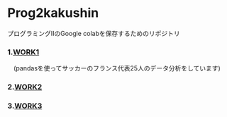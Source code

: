 # Prog2kakushin
プログラミングⅡのGoogle colabを保存するためのリポジトリ
### 1.[WORK1]
[WORK1]: https://github.com/Ksawaito/Prog2kakushin/blob/main/work1.ipynb
　(pandasを使ってサッカーのフランス代表25人のデータ分析をしています)
### 2.[WORK2]
[WORK2]: https://github.com/Ksawaito/Prog2kakushin/blob/main/work2.ipynb
### 3.[WORK3]
[WORK3]: https://github.com/Ksawaito/Prog2kakushin/blob/main/work3.ipynb
